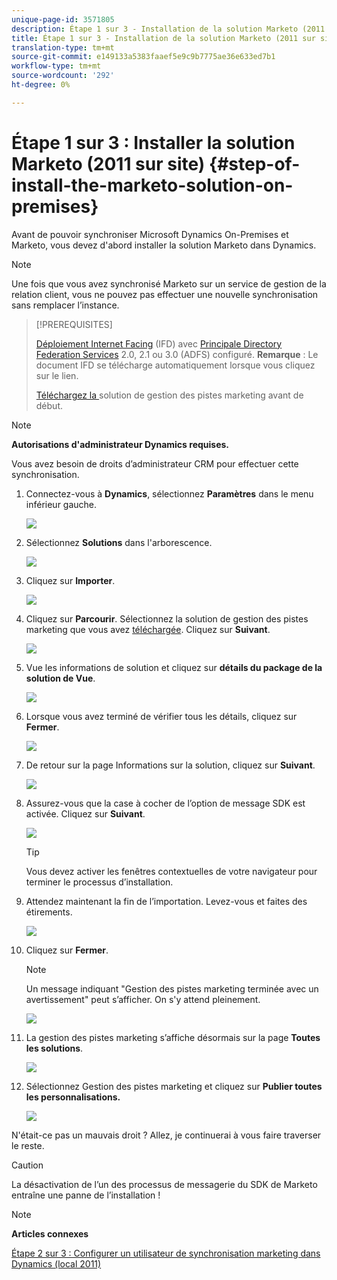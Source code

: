 ```yaml
---
unique-page-id: 3571805
description: Étape 1 sur 3 - Installation de la solution Marketo (2011 sur site) - Documentation sur le marché - Documentation sur le produit
title: Étape 1 sur 3 - Installation de la solution Marketo (2011 sur site)
translation-type: tm+mt
source-git-commit: e149133a5383faaef5e9c9b7775ae36e633ed7b1
workflow-type: tm+mt
source-wordcount: '292'
ht-degree: 0%

---
```



# Étape 1 sur 3 : Installer la solution Marketo (2011 sur site) {#step-of-install-the-marketo-solution-on-premises}

Avant de pouvoir synchroniser Microsoft Dynamics On-Premises et Marketo, vous devez d&#39;abord installer la solution Marketo dans Dynamics.

>[!NOTE]
>
>Une fois que vous avez synchronisé Marketo sur un service de gestion de la relation client, vous ne pouvez pas effectuer une nouvelle synchronisation sans remplacer l’instance.

>[!PREREQUISITES]
>
>[Déploiement Internet Facing](http://www.microsoft.com/en-us/download/confirmation.aspx?id=41701) (IFD) avec [Principale Directory Federation Services](https://msdn.microsoft.com/en-us/library/bb897402.aspx) 2.0, 2.1 ou 3.0 (ADFS) configuré. **Remarque** : Le document IFD se télécharge automatiquement lorsque vous cliquez sur le lien.
>
>[Téléchargez la ](../../../../../product-docs/crm-sync/microsoft-dynamics-sync/sync-setup/download-the-marketo-lead-management-solution.md) solution de gestion des pistes marketing avant de début.

>[!NOTE]
>
>**Autorisations d&#39;administrateur Dynamics requises.**
>
>Vous avez besoin de droits d’administrateur CRM pour effectuer cette synchronisation.

1. Connectez-vous à **Dynamics**, sélectionnez **Paramètres** dans le menu inférieur gauche.

   ![](assets/image2015-4-2-11-3a32-3a53.png)

1. Sélectionnez **Solutions** dans l&#39;arborescence.

   ![](assets/image2015-4-2-11-3a35-3a28.png)

1. Cliquez sur **Importer**.

   ![](assets/image2015-4-2-11-3a37-3a33.png)

1. Cliquez sur **Parcourir**. Sélectionnez la solution de gestion des pistes marketing que vous avez [téléchargée](../../../../../product-docs/crm-sync/microsoft-dynamics-sync/sync-setup/download-the-marketo-lead-management-solution.md). Cliquez sur **Suivant**.

   ![](assets/image2015-4-2-11-3a40-3a33.png)

1. Vue les informations de solution et cliquez sur **détails du package de la solution de Vue**.

   ![](assets/image2015-11-18-11-3a12-3a8.png)

1. Lorsque vous avez terminé de vérifier tous les détails, cliquez sur **Fermer**.

   ![](assets/image2015-10-9-14-3a57-3a3.png)

1. De retour sur la page Informations sur la solution, cliquez sur **Suivant**.

   ![](assets/image2015-4-2-11-3a41-3a48.png)

1. Assurez-vous que la case à cocher de l’option de message SDK est activée. Cliquez sur **Suivant**.

   ![](assets/image2015-4-2-11-3a42-3a37.png)

   >[!TIP]
   >
   >Vous devez activer les fenêtres contextuelles de votre navigateur pour terminer le processus d’installation.

1. Attendez maintenant la fin de l’importation. Levez-vous et faites des étirements.

   ![](assets/image2015-4-2-11-3a43-3a51.png)

1. Cliquez sur **Fermer**.

   >[!NOTE]
   >
   >Un message indiquant &quot;Gestion des pistes marketing terminée avec un avertissement&quot; peut s’afficher. On s&#39;y attend pleinement.

   ![](assets/image2015-4-2-11-3a44-3a44.png)

1. La gestion des pistes marketing s’affiche désormais sur la page **Toutes les solutions**.

   ![](assets/image2015-4-2-11-3a46-3a55.png)

1. Sélectionnez Gestion des pistes marketing et cliquez sur **Publier toutes les personnalisations.**

   ![](assets/image2015-4-2-11-3a48-3a21.png)

N&#39;était-ce pas un mauvais droit ? Allez, je continuerai à vous faire traverser le reste.

>[!CAUTION]
>
>La désactivation de l’un des processus de messagerie du SDK de Marketo entraîne une panne de l’installation !

>[!NOTE]
>
>**Articles connexes**
>
>[Étape 2 sur 3 : Configurer un utilisateur de synchronisation marketing dans Dynamics (local 2011)](step-2-of-3-set-up.md)
